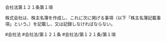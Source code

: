 会社法第１２１条第１項

株式会社は、株主名簿を作成し、これに次に掲げる事項（以下「株主名簿記載事項」という。）を記載し、又は記録しなければならない。

#会社法
#会社法/第１２１条
#会社法/第１２１条/第１項
